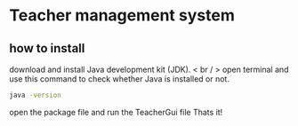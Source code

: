 # Teacher management system
## how to install
download and install Java development kit (JDK). < br / >
open terminal and use this command to check whether Java is installed or not.
```bash
java -version
```
open the package file and run the TeacherGui file
Thats it!
